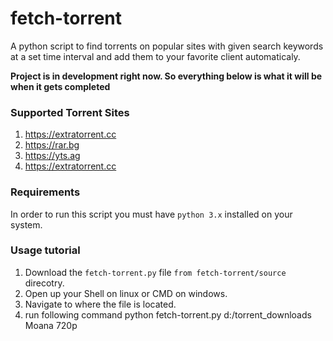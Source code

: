 # fetch-torrent
A python script to find torrents on popular sites with given search keywords at a set time interval and add them to your favorite client automaticaly.

**Project is in development right now. So everything below is what it will be when it gets completed**

### Supported Torrent Sites

1. https://extratorrent.cc
2. https://rar.bg
3. https://yts.ag
4. https://extratorrent.cc

### Requirements

In order to run this script you must have `python 3.x` installed on your system.

### Usage tutorial

1. Download the `fetch-torrent.py` file `from fetch-torrent/source` direcotry.
2. Open up your Shell on linux or CMD on windows.
3. Navigate to where the file is located.
4. run following command
    python fetch-torrent.py d:/torrent_downloads Moana 720p
